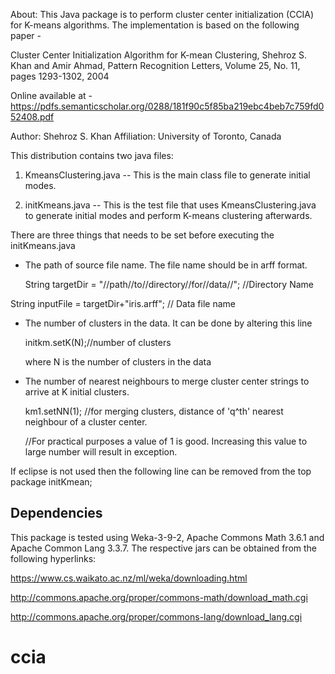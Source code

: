 About: This Java package is to perform cluster center initialization (CCIA) for K-means algorithms. The implementation is based on the following paper - 

Cluster Center Initialization Algorithm for K-mean Clustering, Shehroz S. Khan and Amir Ahmad, Pattern Recognition Letters, Volume 25, No. 11, pages 1293-1302, 2004 

Online available at - https://pdfs.semanticscholar.org/0288/181f90c5f85ba219ebc4beb7c759fd052408.pdf

Author: Shehroz S. Khan
Affiliation: University of Toronto, Canada

This distribution contains two java files:

1. KmeansClustering.java -- This is the main class file to generate initial modes.

2. initKmeans.java -- This is the test file that uses KmeansClustering.java to generate initial modes and perform K-means clustering afterwards.

There are three things that needs to be set before executing the initKmeans.java 

- The path of source file name. The file name should be in arff format.

	String targetDir = "//path//to//directory//for//data//"; //Directory Name

String inputFile =  targetDir+"iris.arff"; // Data file name
			
- The number of clusters in the data. It can be done by altering this line 

	initkm.setK(N);//number of clusters

	where N is the number of clusters in the data
  
- The number of nearest neighbours to merge cluster center strings to arrive at K initial clusters.
	
	km1.setNN(1); //for merging clusters, distance of 'q^th' nearest neighbour of a cluster center.
	
	//For practical purposes a value of 1 is good. Increasing this value to large number will result in exception.
	
If eclipse is not used then the following line can be removed from the top
package initKmean;

Dependencies
------------
This package is tested using Weka-3-9-2, Apache Commons Math 3.6.1 and Apache Common Lang 3.3.7. The respective jars can be obtained from the following hyperlinks:

https://www.cs.waikato.ac.nz/ml/weka/downloading.html

http://commons.apache.org/proper/commons-math/download_math.cgi

http://commons.apache.org/proper/commons-lang/download_lang.cgi

		
# ccia
